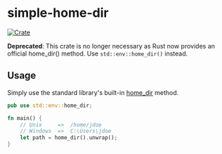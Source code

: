# simple-home-dir
[![Crate](https://img.shields.io/crates/v/simple-home-dir.svg)](https://crates.io/crates/simple-home-dir)

**Deprecated**: This crate is no longer necessary as Rust now provides an official home_dir() method. Use `std::env::home_dir()` instead.

## Usage
Simply use the standard library's built-in [home_dir](https://doc.rust-lang.org/std/env/fn.home_dir.html) method.
```rust
pub use std::env::home_dir;

fn main() {
    // Unix     =>  /home/jdoe
    // Windows  =>  C:\Users\jdoe
    let path = home_dir().unwrap();
}
```
